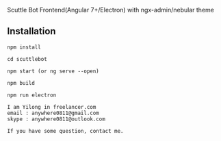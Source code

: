 
Scuttle Bot Frontend(Angular 7+/Electron) with ngx-admin/nebular theme

## Installation

`npm install`

`cd scuttlebot`

`npm start (or ng serve --open)`

`npm build`

`npm run electron`


```
I am Yilong in freelancer.com
email : anywhere0811@gmail.com
skype : anywhere0811@outlook.com

If you have some question, contact me.
